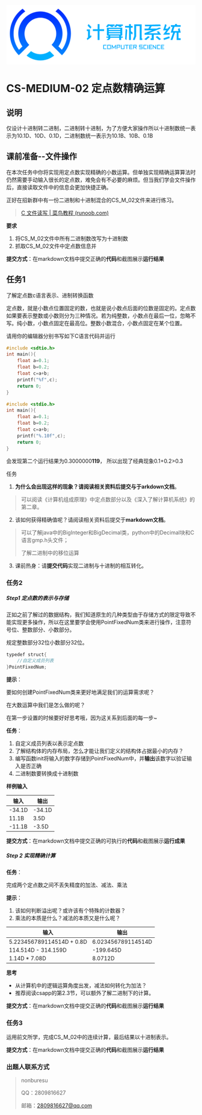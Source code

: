 

![标题](./img/CS.PNG)
# CS-MEDIUM-02 定点数精确运算

## 说明

仅设计十进制转二进制，二进制转十进制，为了方便大家操作所以十进制数统一表示为10.1D、10D、0.1D，二进制数统一表示为10.1B、10B、0.1B



## 课前准备--文件操作

在本次任务中你将实现用定点数实现精确的小数运算。但单独实现精确运算算法时仍然需要手动输入很长的定点数，难免会有不必要的麻烦。但当我们学会文件操作后，直接读取文件中的信息会更加快捷正确。

正好在招新群中有一份二进制和十进制混合的CS_M_02文件来进行练习。

> [C 文件读写 | 菜鸟教程 (runoob.com)](https://www.runoob.com/cprogramming/c-file-io.html)
>
> 

**要求**

1. 将CS_M_02文件中所有二进制数改写为十进制数
2. 抓取CS_M_02文件中定点数信息并

**提交方式**：在markdown文档中提交正确的**代码**和截图展示**运行结果**







## 任务1

了解定点数c语言表示、进制转换函数

定点数，就是小数点位置固定的数，也就是说小数点后面的位数是固定的。定点数如果要表示整数或小数则分为三种情况。若为纯整数，小数点在最后一位，忽略不写。纯小数，小数点固定在最高位。整数小数混合，小数点固定在某个位置。

请用你的编辑器分别书写如下C语言代码并运行

```C
#include <sdtio.h>
int main(){
    float a=0.1;
    float b=0.2;
    float c=a+b;
    printf("%f",c);
    return 0;
}
```

```c
#include <stdio.h>
int main(){
    float a=0.1;
    float b=0.2;
    float c=a+b;
    printf("%.10f",c);
    return 0;
}
```



会发现第二个运行结果为0.3000000**119**， 所以出现了经典现象0.1+0.2>0.3

任务

1. **为什么会出现这样的现象？**请阅读相关资料后提交与于**arkdown文档**。

> 可以阅读《计算机组成原理》中定点数部分以及《深入了解计算机系统》的第二章。

2. 该如何获得精确值呢？请阅读相关资料后提交于**markdown文档**。

> 可以了解java中的BigInteger和BigDecimal类，python中的Decimal块和C语言gmp.h头文件；
>
> 了解二进制中的移位运算

3. 课前热身：请**提交代码**实现二进制与十进制的相互转化。







### 任务2

##### Step1 定点数的表示与存储

正如之前了解过的数据结构，我们知道原生的几种类型由于存储方式的限定导致不能实现更多操作，所以在这里要学会使用PointFixedNum类来进行操作，注意符号位、整数部分、小数部分。

规定整数部分32位小数部分32位。

```Java
typedef struct{
    //自定义成员列表
}PointFixedNum;
```

**提示**：

要如何创建PointFixedNum类来更好地满足我们的运算需求呢？

在大数运算中我们是怎么做的呢？

在第一步设置的时候要好好思考哦，因为这关系到后面的每一步~

**任务**：

1. 自定义成员列表以表示定点数
2. 了解结构体的内存布局，怎么才能让我们定义的结构体占据最小的内存？
3. 编写函数init将输入的数字存储到PointFixedNum中，并**输出**该数字以验证输入是否正确
4. 二进制数要转换成十进制数

**样例输入**

| 输入   | 输出   |
| ------ | ------ |
| -34.1D | -34.1D |
| 11.1B  | 3.5D   |
| -11.1B | -3.5D  |

**提交方式**：在markdown文档中提交正确的可执行的**代码**和截图展示**运行成果**



##### Step 2 实现精确计算

**任务**：

完成两个定点数之间不丢失精度的加法、减法、乘法

**提示**：

1. 该如何判断溢出呢？或许该有个特殊的计数器？
2. 乘法的本质是什么？减法的本质又是什么呢？

| 输入                      | 输出               |
| ------------------------- | ------------------ |
| 5.223456789114514D + 0.8D | 6.023456789114514D |
| 114.514D - 314.159D       | -199.645D          |
| 1.14D * 7.08D             | 8.0712D            |

**思考**

- 从计算机中的逻辑运算角度出发，减法如何转化为加法？
- 推荐阅读csapp的第2.3节，可以额外了解二进制下的计算。

**提交方式**：在markdown文档中提交正确的**代码**和截图展示**运行结果**

### 任务3

运用前文所学，完成CS_M_02中的连续计算，最后结果以十进制表示。

**提交方式**：在markdown文档中提交正确的**代码**和截图展示**运行结果**

### 出题人联系方式

> nonburesu
>
> QQ：2809816627
>
> 邮箱：[2809816627@qq.com](mailto:2809816627@qq.com)